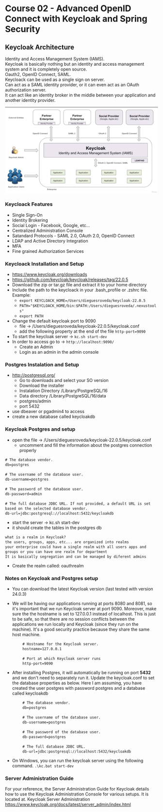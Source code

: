 # Course 02 - Advanced OpenID Connect with Keycloak and Spring Security


## Keycloak Architecture
Identity and Access Management System (IAMS).  
Keycloak is basically nothing but an identity and access management system and it is completely open source.  
Oauth2, OpenID Connect, SAML.  
Keycloack can be used as a single sign on server.  
Can act as a SAML identity provider, or it can even act as an OAuth authorization server.  
It can act like an identity broker in the middle between your application and another identity provider.  

![Hybrid Encryption](/course02/images/keycloack-arch.png)

### Keycloack Features
* Single Sign-On
* Identity Brokering
* Social Login - Facebook, Google, etc...
* Centralized Administration Console
* Satandard Protocols - SAML 2.0, OAuth 2.0, OpenID Connect
* LDAP and Active Directory Integration
* MFA
* Fine grained Authorization Services

### Keycloack Installation and Setup
* https://www.keycloak.org/downloads
* https://github.com/keycloak/keycloak/releases/tag/22.0.5
* Download the zip or tar.gz file and extract it to your home directory
* Include the path to the keycloack in your .bash_profile or .zshrc file. Example:
  * ```export KEYCLOACK_HOME=/Users/dieguesroveda/keycloak-22.0.5```
  * ```PATH="$KEYCLOACK_HOME/bin:$PATH:/Users/dieguesroveda/.nexustools"```
  * ```export PATH```
* Change the default keycloak port to 9090
  * file -> /Users/dieguesroveda/keycloak-22.0.5/keycloak.conf
  * add the following property at the end of the file ```http-port=9090```
* To start the keycloak server -> ```kc.sh start-dev```
* In order to access go to -> ```http://localhost:9090/```
  * Create an Admin
  * Login as an admin in the admin console


### Postgres Instalation and Setup
* http://postgresql.org/
  * Go to downloads and select your SO version
  * Download the installer
  * Instalation Directory /Library/PostgreSQL/16
  * Data directory /Library/PostgreSQL/16/data
  * postgres/admin 
  * port 5432
* use dbeaver or pgadmin4 to access
* create a new database called keycloakdb


### Keycloak Postgres and setup
* open the file -> /Users/dieguesroveda/keycloak-22.0.5/keycloak.conf
  * uncomment and fill the information about the postgres connection properly

```
# The database vendor.
db=postgres

# The username of the database user.
db-username=postgres

# The password of the database user.
db-password=admin

# The full database JDBC URL. If not provided, a default URL is set based on the selected database vendor.
db-url=jdbc:postgresql://localhost:5432/keycloakdb
```

* start the server -> kc.sh start-dev
* it should create the tables in the postgres db


```
what is a realm in Keycloak?
the users, groups, apps, etc... are organized into realms
your enterprise could have a single realm with all users apps and groups or you can have one realm for department
It is basically segregation and can be managed by diferent admins
```

* Create the realm called: oauthrealm



### Notes on Keycloak and Postgres setup

* You can download the latest Keycloak version (last tested with version 24.0.3)

* We will be having our applications running at ports 8080 and 8081, so it's important that we run Keycloak server at port 9090. Moreover, make sure the the hostname is set to 127.0.0.1 instead of localhost. This is just to be safe, so that there are no session conflicts between the applications we run locally and Keycloak (since they run on the machine). It's a good security practice because they share the same host machine.

```
        # Hostname for the Keycloak server.
        hostname=127.0.0.1
         
        # Port at which Keycloak server runs
        http-port=9090
```


* After installing Postgres, it will automatically be running on port **5432** and we don't need to separately run it. Update the keycloak.conf to set the database properties as below. Here I am assuming, you have created the user postgres with password postgres and a database called keycloakdb

```
        # The database vendor.
        db=postgres
         
        # The username of the database user.
        db-username=postgres
         
        # The password of the database user.
        db-password=postgres
         
        # The full database JDBC URL. 
        db-url=jdbc:postgresql://localhost:5432/keycloakdb
```


* On Windows, you can run the keycloak server using the following command.
```.\kc.bat start-dev```


### Server Administration Guide
For your reference, the Server Administration Guide for Keycloak details how to use the Keycloak Administration Console for various setups. It is located at. 
Keycloak Server Administration https://www.keycloak.org/docs/latest/server_admin/index.html    
